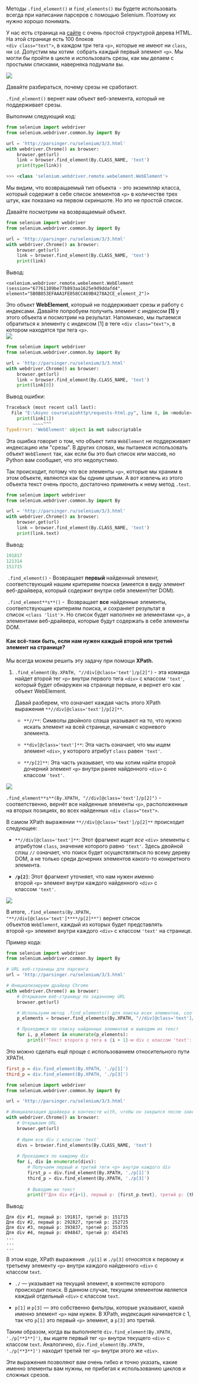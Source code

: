 
Методы `.find_element()` и `find_elements()` вы будете использовать всегда при написании парсеров с помощью Selenium. Поэтому их нужно хорошо понимать.

У нас есть страница на [сайте](http://parsinger.ru/selenium/3/3.html) с очень простой структурой дерева HTML. На этой странице есть 100 блоков  
`<div class="text">`, в каждом три тега `<p>`, которые не имеют ни `class`, ни `id`. Допустим мы хотим  собрать каждый первый элемент `<p>`. Мы могли бы пройти в цикле и использовать срезы, как мы делаем с простыми списками, наверняка подумали вы.

![](https://ucarecdn.com/9ada896d-868d-4ae2-8a7f-ffa2f0d67a21/)

Давайте разбираться, почему срезы не сработают.

`.find_element()` вернет нам объект веб-элемента, который не поддерживает срезы.

Выполним следующий код:

```python
from selenium import webdriver
from selenium.webdriver.common.by import By

url = 'http://parsinger.ru/selenium/3/3.html'
with webdriver.Chrome() as browser:
    browser.get(url)
    link = browser.find_element(By.CLASS_NAME, 'text')
    print(type(link))

>>> <class 'selenium.webdriver.remote.webelement.WebElement'>
```

Мы видим, что возвращаемый тип объекта  - это экземпляр класса,  который содержит в себе список элементов `<p>` в количестве трех штук, как показано на первом скриншоте. Но это не простой список.

Давайте посмотрим на возвращаемый объект. 

```python
from selenium import webdriver
from selenium.webdriver.common.by import By

url = 'http://parsinger.ru/selenium/3/3.html'
with webdriver.Chrome() as browser:
    browser.get(url)
    link = browser.find_element(By.CLASS_NAME, 'text')
    print(link)
```

Вывод:

```php-template
<selenium.webdriver.remote.webelement.WebElement (session="67761109be77b893aa1625e9d9ddafd4", element="5B0B853EFAAA1FE058CCA69B4278A2CE_element_2")>
```

Это объект **WebElement**, который не поддерживает срезы и работу с индексами. Давайте попробуем получить элемент с индексом **[1]** у этого объекта и посмотрим на результат. Напоминаю, мы пытаемся обратиться к элементу с индексом [1] в теге `<div class="text">`, в котором находятся три тега `<p>`.  
![](https://ucarecdn.com/fef900fe-8709-49a3-8fed-5b8221dc34a7/)

```python
from selenium import webdriver
from selenium.webdriver.common.by import By

url = 'http://parsinger.ru/selenium/3/3.html'
with webdriver.Chrome() as browser:
    browser.get(url)
    link = browser.find_element(By.CLASS_NAME, 'text')
    print(link[0])

```

Вывод ошибки:

```python
Traceback (most recent call last):
  File "E:\Async course\aiohttp\requests-html.py", line 8, in <module>
    print(link[1])
          ~~~~^^^
TypeError: 'WebElement' object is not subscriptable
```

Эта ошибка говорит о том, что объект типа `WebElement` не поддерживает индексацию или "срезы". В других словах, мы пытаемся использовать объект `WebElement` так, как если бы это был список или массив, но Python вам сообщает, что это недопустимо.

Так происходит, потому что все элементы `<p>`, которые мы храним в этом объекте, являются как бы одним целым. А вот извлечь из этого объекта текст очень просто, достаточно применить к нему метод `.text`.

```python
from selenium import webdriver
from selenium.webdriver.common.by import By

url = 'http://parsinger.ru/selenium/3/3.html'
with webdriver.Chrome() as browser:
    browser.get(url)
    link = browser.find_element(By.CLASS_NAME, 'text')
    print(link.text)
```

Вывод:

```python
191817
121314
151715
```

 `.find_element()` - Возвращает **первый** найденный элемент, соответствующий нашим критериям поиска (имеется в виду элемент веб-драйвера, который содержит внутри себя элемент/тег DOM).

 `.find_element**s**()` -  Возвращает **все** найденные элементы, соответствующие критериям поиска, и сохраняет результат в список `<class 'list'`>. Но список будет наполнен не элементами `<p>`, а элементами веб-драйвера, которые будут содержать в себе элементы DOM.

#### Как всё-таки быть, если нам нужен каждый второй или третий элемент на странице?

Мы всегда можем решить эту задачу при помощи **XPath.**

1. `.find_element(By.XPATH, "//div[@class='text']/p[2]")` - эта команда найдет второй тег `<p>` внутри первого тега `<div>` с классом `'text'`, который будет обнаружен на странице первым, и вернет его как объект WebElement.   
      
    Давай разберем, что означает каждая часть этого XPath выражения `**//div[@class='text']/p[2]**`.
    - `**//**`: Символы двойного слэша указывают на то, что нужно искать элемент на всей странице, начиная с корневого элемента.
        
    - `**div[@class='text']**`: Эта часть означает, что мы ищем элемент `<div>`, у которого атрибут `class` равен `'text'`.
        
    - `**/p[2]**`: Эта часть указывает, что мы хотим найти второй дочерний элемент `<p>` внутри ранее найденного `<div>` с классом `'text'`.
        

![](https://ucarecdn.com/dd5d212f-92c3-4fcf-b7f9-5ca9ce40bf84/)

`.find_element**s**(By.XPATH, "//div[@class='text']/p[2]")` - соответственно, вернёт все найденные элементы `<p>`, расположенные на вторых позициях, во всех найденных `<div class="text">`.

В самом XPath выражении `**//div[@class='text']/p[2]**` происходит следующее:

- `**//div[@class='text']**`: Этот фрагмент ищет _все_ `<div>` элементы с атрибутом `class`, значение которого равно `'text'`. Здесь двойной слэш `//` означает, что поиск будет осуществляться по всему дереву DOM, а не только среди дочерних элементов какого-то конкретного элемента.
    
- **`/p[2]`**: Этот фрагмент уточняет, что нам нужен именно второй `<p>` элемент внутри каждого найденного `<div>` с классом `'text'`.
    

![](https://ucarecdn.com/1d7e1517-91c7-4949-ba8a-9c44abfdbbcd/)

В итоге, `.find_elements(By.XPATH, "**//div[@class='text']****/p[2]**")` вернет список объектов `WebElement`, каждый из которых будет представлять второй `<p>` элемент внутри каждого `<div>` с классом `'text'` на странице.  
  
Пример кода:

```python
from selenium import webdriver
from selenium.webdriver.common.by import By

# URL веб-страницы для парсинга
url = 'http://parsinger.ru/selenium/3/3.html'

# Инициализируем драйвер Chrome
with webdriver.Chrome() as browser:
    # Открываем веб-страницу по заданному URL
    browser.get(url)

    # Используем метод .find_elements() для поиска всех элементов, соответствующих нашему XPath
    p_elements = browser.find_elements(By.XPATH, "//div[@class='text']/p[2]")

    # Проходимся по списку найденных элементов и выводим их текст
    for i, p_element in enumerate(p_elements):
        print(f"Текст второго p тега в {i + 1}-м div с классом 'text': {p_element.text}")
```

Это можно сделать ещё проще с использованием относительного пути XPATH.

```ini
first_p = div.find_element(By.XPATH, './p[1]')
third_p = div.find_element(By.XPATH, './p[3]')
```

```python
from selenium import webdriver
from selenium.webdriver.common.by import By

url = 'http://parsinger.ru/selenium/3/3.html'

# Инициализация драйвера в контексте with, чтобы он закрылся после завершения работы
with webdriver.Chrome() as browser:
    # Открываем URL
    browser.get(url)
    
    # Ищем все div с классом 'text'
    divs = browser.find_elements(By.CLASS_NAME, 'text')
    
    # Проходимся по каждому div
    for i, div in enumerate(divs):
        # Получаем первый и третий теги <p> внутри каждого div
        first_p = div.find_element(By.XPATH, './p[1]')
        third_p = div.find_element(By.XPATH, './p[3]')
        
        # Выводим их текст
        print(f"Для div #{i+1}, первый p: {first_p.text}, третий p: {third_p.text}")

```

Вывод:

```less
Для div #1, первый p: 191817, третий p: 151715
Для div #2, первый p: 292827, третий p: 252725
Для div #3, первый p: 393837, третий p: 353735
Для div #4, первый p: 494847, третий p: 454745
...
...
...
```

В этом коде, XPath выражения `./p[1]` и `./p[3]` относятся к первому и третьему элементу `<p>` внутри каждого найденного `<div>` с классом `text`.

- `./` — указывает на текущий элемент, в контексте которого происходит поиск. В данном случае, текущим элементом является каждый отдельный `<div>` с классом `text`.
    
- `p[1]` и `p[3]` — это собственно фильтры, которые указывают, какой именно элемент `<p>` нам нужен. В XPath, индексация начинается с 1, так что `p[1]` это первый `<p>` элемент, а `p[3]` это третий.
    

Таким образом, когда вы выполняете `div.find_element(By.XPATH, './p[**1**]')`, вы ищете первый тег `<p>` внутри текущего `<div>` с классом `text`. Аналогично, `div.find_element(By.XPATH, './p[**3**]')` находит третий тег `<p>` внутри этого же `<div>`.

Эти выражения позволяют вам очень гибко и точно указать, какие именно элементы вам нужны, не прибегая к использованию циклов и сложных срезов.